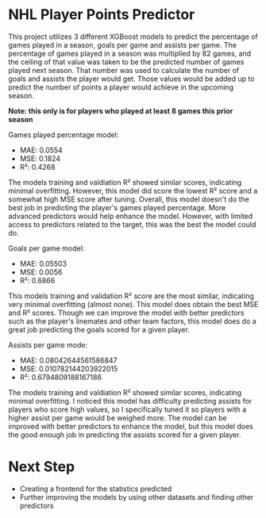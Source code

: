 # NHL Player Points Predictor

This project utilizes 3 different XGBoost models to predict the percentage of games played in a season, goals per game and assists per game. The percentage of games played in a season was multiplied by 82 games, and the ceiling of that value was taken to be the predicted number of games played next season. That number was used to calculate the number of goals and assists the player would get. Those values would be added up to predict the number of points a player would achieve in the upcoming season. 

**Note: this only is for players who played at least 8 games this prior season**

Games played percentage model:
- MAE: 0.0554
- MSE: 0.1824
- R²: 0.4268

The models training and valdiation R² showed similar scores, indicating minimal overfitting. However, this model did score the lowest R² score and a somewhat high MSE score after tuning. Overall, this model doesn't do the best job in predicting the player's games played percentage. More advanced predictors would help enhance the model. However, with limited access to predictors related to the target, this was the best the model could do. 

Goals per game model:
- MAE: 0.05503
- MSE: 0.0056
- R²: 0.6866

This models training and validation R² score are the most similar, indicating very minimal overfitting (almost none). This model does obtain the best MSE and R² scores. Though we can improve the model with better predictors such as the player's linemates and other team factors, this model does do a great job predicting the goals scored for a given player.

Assists per game mode:
- MAE: 0.08042644561586847
- MSE: 0.010782144203922015
- R²: 0.6794809188167186

The models training and valdiation R² showed similar scores, indicating minimal overfitting. I noticed this model has difficulty predicting assists for players who score high values, so I specifically tuned it so players with a higher assist per game would be weighed more. The model can be improved with better predictors to enhance the model, but this model does the good enough job in predicting the assists scored for a given player.


# Next Step
- Creating a frontend for the statistics predicted
- Further improving the models by using other datasets and finding other predictors